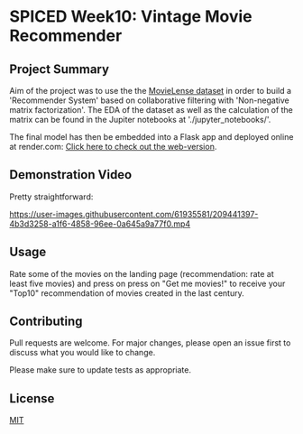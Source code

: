 # SPICED Week10: Vintage Movie Recommender

## Project Summary

Aim of the project was to use the the [MovieLense dataset](https://grouplens.org/datasets/movielens/) in order to build a 'Recommender System' based on collaborative filtering with 'Non-negative matrix factorization'. The EDA of the dataset as well as the calculation of the matrix can be found in the Jupiter notebooks at './jupyter_notebooks/'.

The final model has then be embedded into a Flask app and deployed online at render.com: [Click here to check out the web-version](https://vintage-movie-recommender.onrender.com).

## Demonstration Video

Pretty straightforward:

https://user-images.githubusercontent.com/61935581/209441397-4b3d3258-a1f6-4858-96ee-0a645a9a77f0.mp4

## Usage

Rate some of the movies on the landing page (recommendation: rate at least five movies) and press on press on "Get me movies!" to receive your "Top10" recommendation of movies created in the last century.

## Contributing

Pull requests are welcome. For major changes, please open an issue first
to discuss what you would like to change.

Please make sure to update tests as appropriate.

## License

[MIT](https://choosealicense.com/licenses/mit/)
